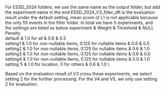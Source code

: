 For ESSD_2024 folders, we use the same name as the output folder, but add the experiment name in the end
ESSD_2024_V3_filter_dft is the evaluation result under the default setting, mean score of L1 is not applicable because the only 55 events in the filter folder.
In total we have 5 experiments, and the settings are listed as below
experiment & Weight & Threshold & NULL Penalty \
default & 1.0 for all & 0.6 & 0.5\
setting1 & 1.0 for non-nullable items, 0.125 for nullable items & 0.6 & 0.5 \
setting2 & 1.0 for non-nullable items, 0.125 for nullable items & 0.6 & 1.0 \
setting3 & 1.0 for non-nullable items, 0.125 for nullable items & 0.6 & 0.0 \
setting4 & 1.0 for non-nullable items, 0.125 for nullable items & 0.0 & 1.0 \
setting 5 & 1.0 for location, 0 for others & 0.6 & 1.0 \

Based on the evaluation result of V3 cross these experiments, we select setting 2 for the further processing.
For the V4 and V5, we only use setting 2 for evaluation.

